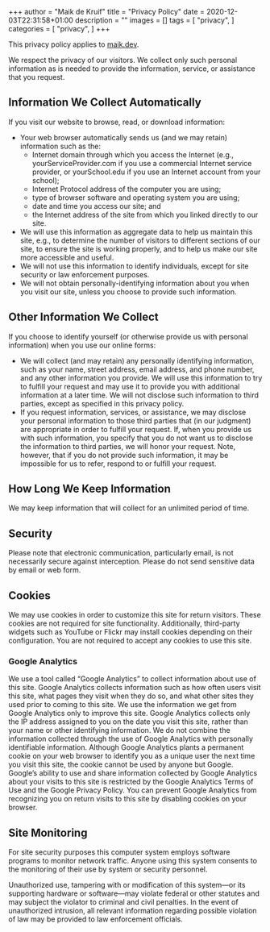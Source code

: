 +++
author = "Maik de Kruif"
title = "Privacy Policy"
date = 2020-12-03T22:31:58+01:00
description = ""
images = []
tags = [
    "privacy",
]
categories = [
    "privacy",
]
+++

This privacy policy applies to [maik.dev](https://maik.dev).

We respect the privacy of our visitors. We collect only such personal information as is needed to provide the information, service, or assistance that you request.

## Information We Collect Automatically

If you visit our website to browse, read, or download information:

- Your web browser automatically sends us (and we may retain) information such as the:
  - Internet domain through which you access the Internet (e.g., yourServiceProvider.com if you use a commercial Internet service provider, or yourSchool.edu if you use an Internet account from your school);
  - Internet Protocol address of the computer you are using;
  - type of browser software and operating system you are using;
  - date and time you access our site; and
  - the Internet address of the site from which you linked directly to our site.
- We will use this information as aggregate data to help us maintain this site, e.g., to determine the number of visitors to different sections of our site, to ensure the site is working properly, and to help us make our site more accessible and useful.
- We will not use this information to identify individuals, except for site security or law enforcement purposes.
- We will not obtain personally-identifying information about you when you visit our site, unless you choose to provide such information.

## Other Information We Collect

If you choose to identify yourself (or otherwise provide us with personal information) when you use our online forms:

- We will collect (and may retain) any personally identifying information, such as your name, street address, email address, and phone number, and any other information you provide. We will use this information to try to fulfill your request and may use it to provide you with additional information at a later time. We will not disclose such information to third parties, except as specified in this privacy policy.
- If you request information, services, or assistance, we may disclose your personal information to those third parties that (in our judgment) are appropriate in order to fulfill your request. If, when you provide us with such information, you specify that you do not want us to disclose the information to third parties, we will honor your request. Note, however, that if you do not provide such information, it may be impossible for us to refer, respond to or fulfill your request.

## How Long We Keep Information

We may keep information that will collect for an unlimited period of time.

## Security

Please note that electronic communication, particularly email, is not necessarily secure against interception. Please do not send sensitive data by email or web form.

## Cookies

We may use cookies in order to customize this site for return visitors. These cookies are not required for site functionality. Additionally, third-party widgets such as YouTube or Flickr may install cookies depending on their configuration. You are not required to accept any cookies to use this site.

### Google Analytics

We use a tool called “Google Analytics” to collect information about use of this site. Google Analytics collects information such as how often users visit this site, what pages they visit when they do so, and what other sites they used prior to coming to this site. We use the information we get from Google Analytics only to improve this site. Google Analytics collects only the IP address assigned to you on the date you visit this site, rather than your name or other identifying information. We do not combine the information collected through the use of Google Analytics with personally identifiable information. Although Google Analytics plants a permanent cookie on your web browser to identify you as a unique user the next time you visit this site, the cookie cannot be used by anyone but Google. Google’s ability to use and share information collected by Google Analytics about your visits to this site is restricted by the Google Analytics Terms of Use and the Google Privacy Policy. You can prevent Google Analytics from recognizing you on return visits to this site by disabling cookies on your browser.

## Site Monitoring

For site security purposes this computer system employs software programs to monitor network traffic. Anyone using this system consents to the monitoring of their use by system or security personnel.

Unauthorized use, tampering with or modification of this system—or its supporting hardware or software—may violate federal or other statutes and may subject the violator to criminal and civil penalties. In the event of unauthorized intrusion, all relevant information regarding possible violation of law may be provided to law enforcement officials.
